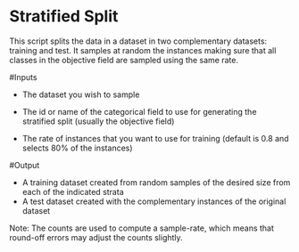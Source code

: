 # Stratified Split

This script splits the data in a dataset in two complementary datasets:
training and test. It samples at random the instances making sure that all
classes in the objective field are sampled using the same rate.

#Inputs

- The dataset you wish to sample

- The id or name of the categorical field to use for generating the stratified
  split (usually the objective field)

- The rate of instances that you want to use for training (default is 0.8 and
  selects 80% of the instances)

#Output

- A training dataset created from random samples of the desired size from each
  of the indicated strata
- A test dataset created with the complementary instances of the original
  dataset

Note: The counts are used to compute a sample-rate, which means that round-off
errors may adjust the counts slightly.
